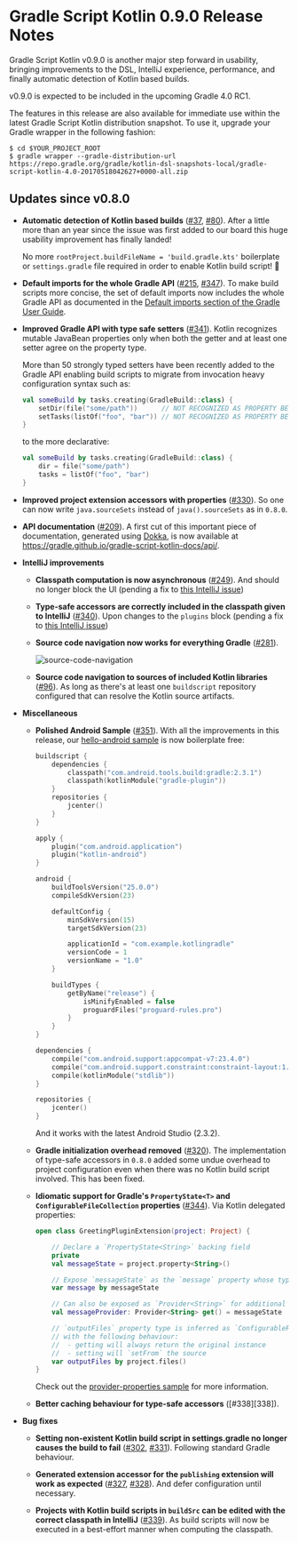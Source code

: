 Gradle Script Kotlin 0.9.0 Release Notes
========================================

Gradle Script Kotlin v0.9.0 is another major step forward in usability, bringing improvements to the DSL, IntelliJ experience, performance, and finally automatic detection of Kotlin based builds.
 
v0.9.0 is expected to be included in the upcoming Gradle 4.0 RC1.

The features in this release are also available for immediate use within the latest Gradle Script Kotlin distribution snapshot. To use it, upgrade your Gradle wrapper in the following fashion:

    $ cd $YOUR_PROJECT_ROOT
    $ gradle wrapper --gradle-distribution-url https://repo.gradle.org/gradle/kotlin-dsl-snapshots-local/gradle-script-kotlin-4.0-20170518042627+0000-all.zip

Updates since v0.8.0
--------------------

 * **Automatic detection of Kotlin based builds** ([#37][10037], [#80][10080]). After a little more than an year since the issue was first added to our board this huge usability improvement has finally landed!

    No more `rootProject.buildFileName = 'build.gradle.kts'` boilerplate or `settings.gradle` file required in order to enable Kotlin build script! :tada:
 
 * **Default imports for the whole Gradle API** ([#215][100215], [#347][100347]). To make build scripts more concise, the set of default imports now includes the whole Gradle API as documented in the [Default imports section of the Gradle User Guide](https://docs.gradle.org/current/userguide/writing_build_scripts.html#script-default-imports).

 * **Improved Gradle API with type safe setters** ([#341][100341]). Kotlin recognizes mutable JavaBean properties only when both the getter and at least one setter agree on the property type. 

     More than 50 strongly typed setters have been recently added to the Gradle API enabling build scripts to migrate from invocation heavy configuration syntax such as:

    ```kotlin
    val someBuild by tasks.creating(GradleBuild::class) {
        setDir(file("some/path"))      // NOT RECOGNIZED AS PROPERTY BECAUSE OF UNTYPED SETTER
        setTasks(listOf("foo", "bar")) // NOT RECOGNIZED AS PROPERTY BECAUSE OF UNTYPED SETTER 
    }
    ```

    to the more declarative:

    ```kotlin
    val someBuild by tasks.creating(GradleBuild::class) {
        dir = file("some/path")
        tasks = listOf("foo", "bar")
    }
    ```
 
 * **Improved project extension accessors with properties** ([#330][100330]). So one can now write `java.sourceSets` instead of `java().sourceSets` as in `0.8.0`.

 * **API documentation** ([#209][100209]). A first cut of this important piece of documentation, generated using [Dokka](https://kotlinlang.org/docs/reference/kotlin-doc.html), is now available at https://gradle.github.io/gradle-script-kotlin-docs/api/. 

 * **IntelliJ improvements**
 
   * **Classpath computation is now asynchronous** ([#249][100249]). And should no longer block the UI (pending a fix to [this IntelliJ issue](https://youtrack.jetbrains.com/issue/KT-17771))

   * **Type-safe accessors are correctly included in the classpath given to IntelliJ** ([#340][100340]). Upon changes to the `plugins` block (pending a fix to [this IntelliJ issue](https://youtrack.jetbrains.com/issue/KT-17770)) 

   * **Source code navigation now works for everything Gradle** ([#281][100281]).

     ![source-code-navigation](https://cloud.githubusercontent.com/assets/51689/25772994/1fb02b2a-324c-11e7-91aa-8c7e51c86d86.gif)

   * **Source code navigation to sources of included Kotlin libraries** ([#96][10096]). As long as there's at least one `buildscript` repository configured that can resolve the Kotlin source artifacts.

 * **Miscellaneous**

   * **Polished Android Sample** ([#351][100351]). With all the improvements in this release, our [hello-android sample](https://github.com/gradle/gradle-script-kotlin/tree/master/samples/hello-android) is now boilerplate free:

        ```kotlin
        buildscript {
            dependencies {
                classpath("com.android.tools.build:gradle:2.3.1")
                classpath(kotlinModule("gradle-plugin"))
            }
            repositories {
                jcenter()
            }
        }
        
        apply {
            plugin("com.android.application")
            plugin("kotlin-android")
        }
        
        android {
            buildToolsVersion("25.0.0")
            compileSdkVersion(23)
        
            defaultConfig {
                minSdkVersion(15)
                targetSdkVersion(23)
        
                applicationId = "com.example.kotlingradle"
                versionCode = 1
                versionName = "1.0"
            }
        
            buildTypes {
                getByName("release") {
                    isMinifyEnabled = false
                    proguardFiles("proguard-rules.pro")
                }
            }
        }
        
        dependencies {
            compile("com.android.support:appcompat-v7:23.4.0")
            compile("com.android.support.constraint:constraint-layout:1.0.0-alpha8")
            compile(kotlinModule("stdlib"))
        }
        
        repositories {
            jcenter()
        }
        ```

        And it works with the latest Android Studio (2.3.2).

   * **Gradle initialization overhead removed** ([#320][100320]). The implementation of type-safe accessors in `0.8.0` added some undue overhead to project configuration even when there was no Kotlin build script involved. This has been fixed.

   * **Idiomatic support for Gradle's `PropertyState<T>` and `ConfigurableFileCollection` properties** ([#344][100344]). Via Kotlin delegated properties:

        ```kotlin
        open class GreetingPluginExtension(project: Project) {
        
            // Declare a `PropertyState<String>` backing field
            private
            val messageState = project.property<String>()
        
            // Expose `messageState` as the `message` property whose type is inferred as String
            var message by messageState
        
            // Can also be exposed as `Provider<String>` for additional functionality
            val messageProvider: Provider<String> get() = messageState
        
            // `outputFiles` property type is inferred as `ConfigurableFileCollection`
            // with the following behaviour:
            //  - getting will always return the original instance
            //  - setting will `setFrom` the source
            var outputFiles by project.files()
        }
        ```
        
        Check out the [provider-properties sample](/gradle/gradle-script-kotlin/tree/master/samples/provider-properties) for more information.
  
   * **Better caching behaviour for type-safe accessors** ([#338][338]).

 * **Bug fixes**

    * **Setting non-existent Kotlin build script in settings.gradle no longer causes the build to fail** ([#302][100302], [#331][100331]). Following standard Gradle behaviour.

    * **Generated extension accessor for the `publishing` extension will work as expected** ([#327][100327], [#328][100328]). And defer configuration until necessary.

    * **Projects with Kotlin build scripts in `buildSrc` can be edited with the correct classpath in IntelliJ** ([#339][100339]). As build scripts will now be executed in a best-effort manner when computing the classpath. 
    

[10037]: https://github.com/gradle/gradle-script-kotlin/issues/37
[10080]: https://github.com/gradle/gradle-script-kotlin/issues/80
[100215]: https://github.com/gradle/gradle-script-kotlin/issues/215
[100347]: https://github.com/gradle/gradle-script-kotlin/issues/347
[100341]: https://github.com/gradle/gradle-script-kotlin/issues/341
[100330]: https://github.com/gradle/gradle-script-kotlin/issues/330
[100209]: https://github.com/gradle/gradle-script-kotlin/issues/209
[100249]: https://github.com/gradle/gradle-script-kotlin/issues/249
[100340]: https://github.com/gradle/gradle-script-kotlin/issues/340
[100281]: https://github.com/gradle/gradle-script-kotlin/issues/281
[10096]: https://github.com/gradle/gradle-script-kotlin/issues/96
[100351]: https://github.com/gradle/gradle-script-kotlin/issues/351
[100320]: https://github.com/gradle/gradle-script-kotlin/issues/320
[100344]: https://github.com/gradle/gradle-script-kotlin/issues/344
[100338]: https://github.com/gradle/gradle-script-kotlin/issues/338
[100302]: https://github.com/gradle/gradle-script-kotlin/issues/302
[100331]: https://github.com/gradle/gradle-script-kotlin/issues/331
[100327]: https://github.com/gradle/gradle-script-kotlin/issues/327
[100328]: https://github.com/gradle/gradle-script-kotlin/issues/328
[100339]: https://github.com/gradle/gradle-script-kotlin/issues/339
